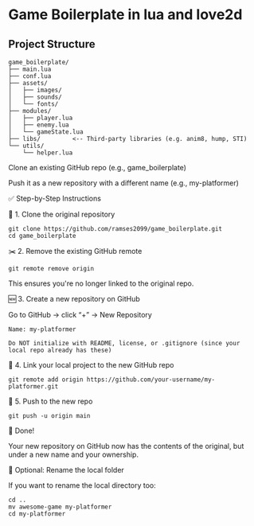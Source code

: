 # Game Boilerplate in lua and love2d


## Project Structure
```
game_boilerplate/
├── main.lua
├── conf.lua
├── assets/
│   ├── images/
│   ├── sounds/
│   └── fonts/
├── modules/
│   ├── player.lua
│   ├── enemy.lua
│   └── gameState.lua
├── libs/         <-- Third-party libraries (e.g. anim8, hump, STI)
└── utils/
    └── helper.lua
```

Clone an existing GitHub repo (e.g., game_boilerplate)

Push it as a new repository with a different name (e.g., my-platformer)

✅ Step-by-Step Instructions

🧱 1. Clone the original repository

```
git clone https://github.com/ramses2099/game_boilerplate.git
cd game_boilerplate
```
✂️ 2. Remove the existing GitHub remote

```
git remote remove origin
```
This ensures you're no longer linked to the original repo.

🆕 3. Create a new repository on GitHub

Go to GitHub → click “+” → New Repository

    Name: my-platformer

    Do NOT initialize with README, license, or .gitignore (since your local repo already has these)

🔗 4. Link your local project to the new GitHub repo
```
git remote add origin https://github.com/your-username/my-platformer.git

```

🚀 5. Push to the new repo
```
git push -u origin main
```

🎉 Done!

Your new repository on GitHub now has the contents of the original, but under a new name and your ownership.

📝 Optional: Rename the local folder

If you want to rename the local directory too:

```
cd ..
mv awesome-game my-platformer
cd my-platformer
```